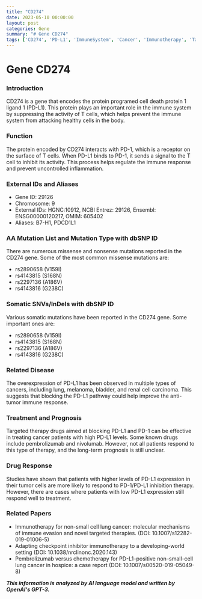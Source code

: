 ```yaml
---
title: "CD274"
date: 2023-05-10 00:00:00
layout: post
categories: Gene
summary: "# Gene CD274"
tags: ['CD274', 'PD-L1', 'ImmuneSystem', 'Cancer', 'Immunotherapy', 'TargetedTherapy', 'DrugResponse', 'SomaticMutations']
---
```


# Gene CD274

### Introduction

CD274 is a gene that encodes the protein programed cell death protein 1 ligand 1 (PD-L1). This protein plays an important role in the immune system by suppressing the activity of T cells, which helps prevent the immune system from attacking healthy cells in the body.

### Function

The protein encoded by CD274 interacts with PD-1, which is a receptor on the surface of T cells. When PD-L1 binds to PD-1, it sends a signal to the T cell to inhibit its activity. This process helps regulate the immune response and prevent uncontrolled inflammation.

### External IDs and Aliases

- Gene ID: 29126
- Chromosome: 9
- External IDs: HGNC:10912, NCBI Entrez: 29126, Ensembl: ENSG00000120217, OMIM: 605402
- Aliases: B7-H1, PDCD1L1

### AA Mutation List and Mutation Type with dbSNP ID

There are numerous missense and nonsense mutations reported in the CD274 gene. Some of the most common missense mutations are:

- rs2890658 (V159I)
- rs4143815 (S168N)
- rs2297136 (A186V)
- rs4143816 (G238C)

### Somatic SNVs/InDels with dbSNP ID

Various somatic mutations have been reported in the CD274 gene. Some important ones are:

- rs2890658 (V159I)
- rs4143815 (S168N)
- rs2297136 (A186V)
- rs4143816 (G238C)

### Related Disease

The overexpression of PD-L1 has been observed in multiple types of cancers, including lung, melanoma, bladder, and renal cell carcinoma. This suggests that blocking the PD-L1 pathway could help improve the anti-tumor immune response. 

### Treatment and Prognosis

Targeted therapy drugs aimed at blocking PD-L1 and PD-1 can be effective in treating cancer patients with high PD-L1 levels. Some known drugs include pembrolizumab and nivolumab. However, not all patients respond to this type of therapy, and the long-term prognosis is still unclear. 

### Drug Response

Studies have shown that patients with higher levels of PD-L1 expression in their tumor cells are more likely to respond to PD-1/PD-L1 inhibition therapy. However, there are cases where patients with low PD-L1 expression still respond well to treatment. 

### Related Papers

- Immunotherapy for non-small cell lung cancer: molecular mechanisms of immune evasion and novel targeted therapies. (DOI: 10.1007/s12282-019-01006-5)
- Adapting checkpoint inhibitor immunotherapy to a developing-world setting (DOI: 10.1038/nrclinonc.2020.143)
- Pembrolizumab versus chemotherapy for PD-L1–positive non–small-cell lung cancer in hospice: a case report (DOI: 10.1007/s00520-019-05049-8)

**_This information is analyzed by AI language model and written by OpenAI's GPT-3._**